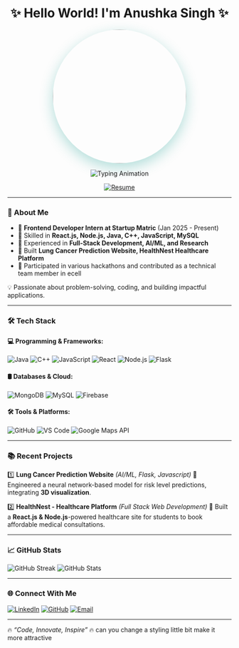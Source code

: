 <h1 align="center">✨ Hello World! I'm Anushka Singh ✨</h1>

<p align="center">
  <img src="https://img.freepik.com/free-vector/girl-using-laptop-cartoon_1308-118583.jpg" height="300" style="border-radius: 50%; box-shadow: 0 10px 30px rgba(0,150,136,0.3);"/>
</p>

<p align="center">
  <img src="https://readme-typing-svg.demolab.com?font=Fira+Code&weight=600&size=22&duration=3000&pause=1000&color=004D40&center=true&vCenter=true&width=600&lines=Full-Stack+Developer;AI%2FML+Researcher;Java+Enthusiast;Open+Source+Contributor" alt="Typing Animation" />
</p>

<div align="center">
  <a href="https://drive.google.com/file/d/1W-cfNBOOLtOufg65FIJwCiRjQ33QYchN/view?usp=sharing">
    <img src="https://img.shields.io/badge/📄_Resume-Download-00796B?style=for-the-badge&logo=adobeacrobatreader&logoColor=white&labelColor=004D40" alt="Resume"/>
  </a>
</div>

---

### 📌 About Me

- 🔹 **Frontend Developer Intern at Startup Matric** (Jan 2025 - Present)
- 🔹 Skilled in **React.js, Node.js, Java, C++, JavaScript, MySQL**
- 🔹 Experienced in **Full-Stack Development, AI/ML, and Research**
- 🔹 Built **Lung Cancer Prediction Website, HealthNest Healthcare Platform**
- 🔹 Participated in various hackathons and contributed as a technical team member in ecell

💡 Passionate about problem-solving, coding, and building impactful applications.

---

### 🛠️ Tech Stack

#### **💻 Programming & Frameworks:**
![Java](https://img.shields.io/badge/Java-ED8B00?style=for-the-badge&logo=java&logoColor=white)
![C++](https://img.shields.io/badge/C%2B%2B-00599C?style=for-the-badge&logo=c%2B%2B&logoColor=white)
![JavaScript](https://img.shields.io/badge/JavaScript-F7DF1E?style=for-the-badge&logo=javascript&logoColor=black)
![React](https://img.shields.io/badge/React-61DAFB?style=for-the-badge&logo=react&logoColor=black)
![Node.js](https://img.shields.io/badge/Node.js-339933?style=for-the-badge&logo=nodedotjs&logoColor=white)
![Flask](https://img.shields.io/badge/Flask-000000?style=for-the-badge&logo=flask&logoColor=white)

#### **🛢️ Databases & Cloud:**
![MongoDB](https://img.shields.io/badge/MongoDB-4EA94B?style=for-the-badge&logo=mongodb&logoColor=white)
![MySQL](https://img.shields.io/badge/MySQL-4479A1?style=for-the-badge&logo=mysql&logoColor=white)
![Firebase](https://img.shields.io/badge/Firebase-FFCA28?style=for-the-badge&logo=firebase&logoColor=black)

#### **🛠️ Tools & Platforms:**
![GitHub](https://img.shields.io/badge/GitHub-181717?style=for-the-badge&logo=github&logoColor=white)
![VS Code](https://img.shields.io/badge/VS%20Code-007ACC?style=for-the-badge&logo=visualstudiocode&logoColor=white)
![Google Maps API](https://img.shields.io/badge/Google%20Maps-4285F4?style=for-the-badge&logo=googlemaps&logoColor=white)

---

### 📚 Recent Projects

1️⃣ **Lung Cancer Prediction Website** *(AI/ML, Flask, Javascript)*
🔹 Engineered a neural network-based model for risk level predictions, integrating **3D visualization**.

2️⃣ **HealthNest - Healthcare Platform** *(Full Stack Web Development)*
🔹 Built a **React.js & Node.js**-powered healthcare site for students to book affordable medical consultations.



---

### 📈 GitHub Stats

![GitHub Streak](https://github-readme-streak-stats.herokuapp.com/?user=anushka22333444&theme=radical)
![GitHub Stats](https://github-readme-stats.vercel.app/api?username=anushka22333444&show_icons=true&theme=radical)

---

### 🌐 Connect With Me

[![LinkedIn](https://img.shields.io/badge/LinkedIn-0A66C2?style=for-the-badge&logo=linkedin&logoColor=white)](https://www.linkedin.com/in/anushka-singh-66b1b52b8/)
[![GitHub](https://img.shields.io/badge/GitHub-181717?style=for-the-badge&logo=github&logoColor=white)](https://github.com/anushka22333444)
[![Email](https://img.shields.io/badge/Email-D14836?style=for-the-badge&logo=gmail&logoColor=white)](mailto:singhanushka21170@gmail.com)

---

🔥 *“Code, Innovate, Inspire”* 🔥
can you change a styling little bit make it more attractive
